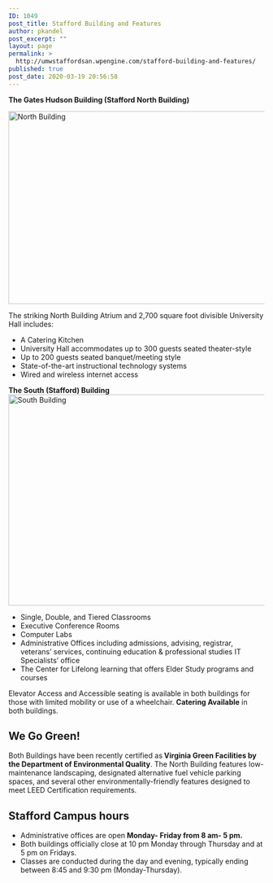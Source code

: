 ```yaml
---
ID: 1049
post_title: Stafford Building and Features
author: pkandel
post_excerpt: ""
layout: page
permalink: >
  http://umwstaffordsan.wpengine.com/stafford-building-and-features/
published: true
post_date: 2020-03-19 20:56:58
---
```

<strong>The Gates Hudson Building (Stafford North Building)</strong>

<img class=" wp-image-860" src="http://umwstaffordsan.wpengine.com/wp-content/uploads/2015/08/stafford52-300x203.jpg" alt="North Building" width="560" height="379" />

The striking North Building Atrium and 2,700 square foot divisible University Hall includes:
<ul>
 	<li>A Catering Kitchen</li>
 	<li>University Hall accommodates up to 300 guests seated theater-style</li>
 	<li>Up to 200 guests seated banquet/meeting style</li>
 	<li>State-of-the-art instructional technology systems</li>
 	<li>Wired and wireless internet access</li>
</ul>
<strong>The South (Stafford) Building</strong>

<img class="alignnone wp-image-221" src="http://umwstaffordsan.wpengine.com/wp-content/uploads/2013/11/UMW-Stafford-South-Twin-Flags-300x225.jpg" alt="South Building" width="553" height="415" />
<ul>
 	<li>Single, Double, and Tiered Classrooms</li>
 	<li>Executive Conference Rooms</li>
 	<li>Computer Labs</li>
 	<li>Administrative Offices including admissions, advising, registrar, veterans’ services, continuing education &amp; professional studies IT Specialists’ office</li>
 	<li>The Center for Lifelong learning that offers Elder Study programs and courses</li>
</ul>
Elevator Access and Accessible seating is available in both buildings for those with limited mobility or use of a wheelchair. <strong>Catering Available</strong> in both buildings.
<h2 style="text-align: left;">We Go Green!</h2>
Both Buildings have been recently certified as<strong> Virginia Green Facilities by the Department of Environmental Quality</strong>. The North Building features low-maintenance landscaping, designated alternative fuel vehicle parking spaces, and several other environmentally-friendly features designed to meet LEED Certification requirements.
<h2><strong>Stafford Campus hours</strong></h2>
<ul>
 	<li>Administrative offices are open<strong> Monday- Friday from 8 am- 5 pm.</strong></li>
 	<li>Both buildings officially close at 10 pm Monday through Thursday and at 5 pm on Fridays.</li>
 	<li>Classes are conducted during the day and evening, typically ending between 8:45 and 9:30 pm (Monday-Thursday).</li>
</ul>